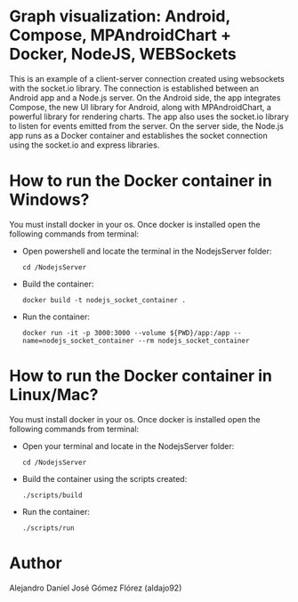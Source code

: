 # Graph visualization: Android, Compose, MPAndroidChart + Docker, NodeJS, WEBSockets

This is an example of a client-server connection created using websockets with the socket.io library. The connection is established between an Android app and a Node.js server. On the Android side, the app integrates Compose, the new UI library for Android, along with MPAndroidChart, a powerful library for rendering charts. The app also uses the socket.io library to listen for events emitted from the server. On the server side, the Node.js app runs as a Docker container and establishes the socket connection using the socket.io and express libraries.

# How to run the Docker container in Windows?
You must install docker in your os. Once docker is installed open the following commands from terminal:

- Open powershell and locate the terminal in the NodejsServer folder:
    ```
    cd /NodejsServer
    ```
- Build the container:
    ```
    docker build -t nodejs_socket_container .
    ```
- Run the container:
    ```
    docker run -it -p 3000:3000 --volume ${PWD}/app:/app --name=nodejs_socket_container --rm nodejs_socket_container
    ```

# How to run the Docker container in Linux/Mac?
You must install docker in your os. Once docker is installed open the following commands from terminal:

- Open your terminal and locate in the NodejsServer folder:
    ```
    cd /NodejsServer
    ```
- Build the container using the scripts created:
    ```
    ./scripts/build
    ```
- Run the container:
    ```
    ./scripts/run
    ```

# Author
Alejandro Daniel José Gómez Flórez (aldajo92)
